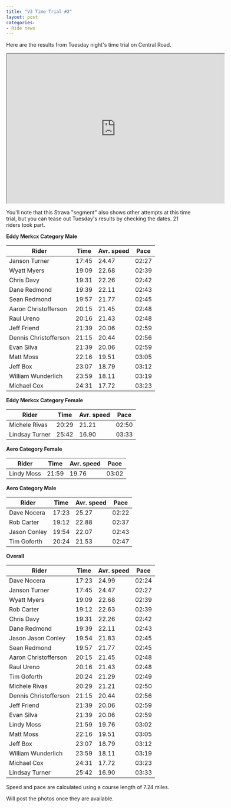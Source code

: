 ```yaml
---
title: "V3 Time Trial #2"
layout: post
categories:
- Ride news
---
```


Here are the results from Tuesday night's time trial on Central Road.

<iframe height="405" loading="lazy" scrolling="no" src="https://app.strava.com/segments/3799068/embed" width="590"><span class="mce_SELRES_start" data-mce-type="bookmark" style="display: inline-block; width: 0px; overflow: hidden; line-height: 0;">﻿</span></iframe>

You'll note that this Strava "segment" also shows other attempts at this time trial, but you can tease out Tuesday's results by checking the dates. 21 riders took part.

**Eddy Merkcx Category Male**

| Rider | Time | Avr. speed | Pace |
|---|---|---|---|
| Janson Turner | 17:45 | 24.47 | 02:27 |
| Wyatt Myers | 19:09 | 22.68 | 02:39 |
| Chris Davy | 19:31 | 22.26 | 02:42 |
| Dane Redmond | 19:39 | 22.11 | 02:43 |
| Sean Redmond | 19:57 | 21.77 | 02:45 |
| Aaron Christofferson | 20:15 | 21.45 | 02:48 |
| Raul Ureno | 20:16 | 21.43 | 02:48 |
| Jeff Friend | 21:39 | 20.06 | 02:59 |
| Dennis Christofferson | 21:15 | 20.44 | 02:56 |
| Evan Silva | 21:39 | 20.06 | 02:59 |
| Matt Moss | 22:16 | 19.51 | 03:05 |
| Jeff Box | 23:07 | 18.79 | 03:12 |
| William Wunderlich | 23:59 | 18.11 | 03:19 |
| Michael Cox | 24:31 | 17.72 | 03:23 |

**Eddy Merkcx Category Female**

| Rider | Time | Avr. speed | Pace |
|---|---|---|---|
| Michele Rivas | 20:29 | 21.21 | 02:50 |
| Lindsay Turner | 25:42 | 16.90 | 03:33 |

**Aero Category Female**

| Rider | Time | Avr. speed | Pace |
|---|---|---|---|
| Lindy Moss | 21:59 | 19.76 | 03:02 |

**Aero Category Male**

| Rider | Time | Avr. speed | Pace |
|---|---|---|---|
| Dave Nocera | 17:23 | 25.27 | 02:22 |
| Rob Carter | 19:12 | 22.88 | 02:37 |
| Jason Conley | 19:54 | 22.07 | 02:43 |
| Tim Goforth | 20:24 | 21.53 | 02:47 |

**Overall**

| Rider | Time | Avr. speed | Pace |
|---|---|---|---|
| Dave Nocera | 17:23 | 24.99 | 02:24 |
| Janson Turner | 17:45 | 24.47 | 02:27 |
| Wyatt Myers | 19:09 | 22.68 | 02:39 |
| Rob Carter | 19:12 | 22.63 | 02:39 |
| Chris Davy | 19:31 | 22.26 | 02:42 |
| Dane Redmond | 19:39 | 22.11 | 02:43 |
| Jason Jason Conley | 19:54 | 21.83 | 02:45 |
| Sean Redmond | 19:57 | 21.77 | 02:45 |
| Aaron Christofferson | 20:15 | 21.45 | 02:48 |
| Raul Ureno | 20:16 | 21.43 | 02:48 |
| Tim Goforth | 20:24 | 21.29 | 02:49 |
| Michele Rivas | 20:29 | 21.21 | 02:50 |
| Dennis Christofferson | 21:15 | 20.44 | 02:56 |
| Jeff Friend | 21:39 | 20.06 | 02:59 |
| Evan Silva | 21:39 | 20.06 | 02:59 |
| Lindy Moss | 21:59 | 19.76 | 03:02 |
| Matt Moss | 22:16 | 19.51 | 03:05 |
| Jeff Box | 23:07 | 18.79 | 03:12 |
| William Wunderlich | 23:59 | 18.11 | 03:19 |
| Michael Cox | 24:31 | 17.72 | 03:23 |
| Lindsay Turner | 25:42 | 16.90 | 03:33 |

Speed and pace are calculated using a course length of 7.24 miles.

Will post the photos once they are available.
